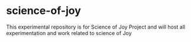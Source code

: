# science-of-joy
This experimental repository is for Science of Joy Project and will host all experimentation and work related to science of Joy

